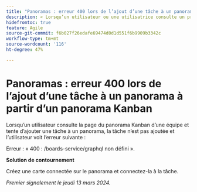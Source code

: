 ```yaml
---
title: "Panoramas : erreur 400 lors de l’ajout d’une tâche à un panorama à partir d’une page d’équipe"
description: « Lorsqu’un utilisateur ou une utilisatrice consulte un projet et tente d’ajouter une tâche à un panorama, la tâche n’est pas ajoutée et l’utilisateur ou l’utilisatrice voit s’afficher une erreur. » Une solution de contournement est disponible. »
hidefromtoc: true
feature: Agile
source-git-commit: f6b027f26edafe69474d0d1d551f6b9909b3342c
workflow-type: tm+mt
source-wordcount: '116'
ht-degree: 47%

---
```



# Panoramas : erreur 400 lors de l’ajout d’une tâche à un panorama à partir d’un panorama Kanban

Lorsqu’un utilisateur consulte la page du panorama Kanban d’une équipe et tente d’ajouter une tâche à un panorama, la tâche n’est pas ajoutée et l’utilisateur voit l’erreur suivante :

Erreur : « 400 : /boards-service/graphql non défini ».

**Solution de contournement**

Créez une carte connectée sur le panorama et connectez-la à la tâche.

_Premier signalement le jeudi 13 mars 2024._
